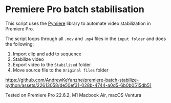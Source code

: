 # Premiere Pro batch stabilisation

This script uses the [Pymiere](https://github.com/qmasingarbe/pymiere) library to automate video stabilization in Premiere Pro.

The script loops through all `.mov` and `.mp4` files in the `input folder` and does the following:

 
1. Import clip and add to sequence
2. Stabilize video
3. Export video to the `Stabilised` folder
4. Move source file to the `Original files` folder

https://github.com/AndrewKeYanzhe/premiere-batch-stabilize-python/assets/22613058/de50ef31-028b-4744-a0d5-6b0b0515db51

Tested on Premiere Pro 22.6.2, M1 Macbook Air, macOS Ventura







